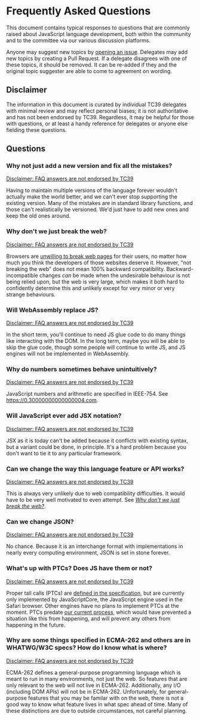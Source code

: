# Frequently Asked Questions

This document contains typical responses to questions that are commonly raised about JavaScript language development, both within the community and to the committee via our various discussion platforms.

Anyone may suggest new topics by [opening an issue](https://github.com/tc39/faq/issues/new). Delegates may add new topics by creating a Pull Request. If a delegate disagrees with one of these topics, it should be removed. It can be re-added if they and the original topic suggester are able to come to agreement on wording.

## Disclaimer

The information in this document is curated by individual TC39 delegates with minimal review and may reflect personal biases; it is not authoritative and has not been endorsed by TC39. Regardless, it may be helpful for those with questions, or at least a handy reference for delegates or anyone else fielding these questions.

## Questions

### Why not just add a new version and fix all the mistakes?

[Disclaimer: FAQ answers are not endorsed by TC39][]

Having to maintain multiple versions of the language forever wouldn't actually make the world better, and we can't ever stop supporting the existing version. Many of the mistakes are in standard library functions, and those can't realistically be versioned. We'd just have to add new ones and keep the old ones around.

### Why don't we just break the web?

[Disclaimer: FAQ answers are not endorsed by TC39][]

Browsers are [unwilling to break web pages](https://developer.chrome.com/blog/smooshgate/#why-dont-we-just-keep-the-existing-name-and-break-the-web) for their users, no matter how much you think the developers of those websites deserve it. However, "not breaking the web" does not mean 100% backward compatibility. Backward-incompatible changes *can* be made when the undesirable behaviour is not being relied upon, but the web is very large, which makes it both hard to confidently determine this and unlikely except for very minor or very strange behaviours.

### Will WebAssembly replace JS?

[Disclaimer: FAQ answers are not endorsed by TC39][]

In the short term, you'll continue to need JS glue code to do many things like interacting with the DOM. In the long term, maybe you will be able to skip the glue code, though some people will continue to write JS, and JS engines will not be implemented in WebAssembly.

### Why do numbers sometimes behave unintuitively?

[Disclaimer: FAQ answers are not endorsed by TC39][]

JavaScript numbers and arithmetic are specified in IEEE-754. See <https://0.30000000000000004.com>.

### Will JavaScript ever add JSX notation?

[Disclaimer: FAQ answers are not endorsed by TC39][]

JSX as it is today can't be added because it conflicts with existing syntax, but a variant could be done, in principle. It's a hard problem because you don't want to tie it to any particular framework.

### Can we change the way this language feature or API works?

[Disclaimer: FAQ answers are not endorsed by TC39][]

This is always very unlikely due to web compatibility difficulties. It would have to be very well motivated to even attempt. See [*Why don't we just break the web?*](#why-dont-we-just-break-the-web).

### Can we change JSON?

[Disclaimer: FAQ answers are not endorsed by TC39][]

No chance. Because it is an interchange format with implementations in nearly every computing environment, JSON is set in stone forever.

### What's up with PTCs? Does JS have them or not?

[Disclaimer: FAQ answers are not endorsed by TC39][]

Proper tail calls (PTCs) are [defined in the specification](https://tc39.es/ecma262/multipage/ecmascript-language-functions-and-classes.html#sec-preparefortailcall), but are currently only implemented by JavaScriptCore, the JavaScript engine used in the Safari browser. Other engines have no plans to implement PTCs at the moment. PTCs predate [our current process](https://tc39.es/process-document/), which would have prevented a situation like this from happening, and will prevent any others from happening in the future.

### Why are some things specified in ECMA-262 and others are in WHATWG/W3C specs? How do I know what is where?

[Disclaimer: FAQ answers are not endorsed by TC39][]

ECMA-262 defines a general-purpose programming language which is meant to run in many environments, not just the web. So features that are only relevant to the web will not live in ECMA-262. Additionally, any I/O (including DOM APIs) will not be in ECMA-262. Unfortunately, for general-purpose features that you may be familar with on the web, there is not a good way to know what feature lives in what spec ahead of time. Many of these distinctions are due to outside circumstances, not careful planning.

[Disclaimer: FAQ answers are not endorsed by TC39]: #disclaimer
